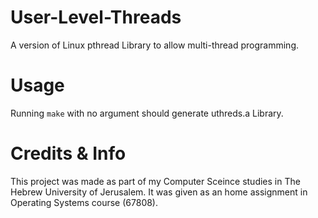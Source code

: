 # User-Level-Threads
A version of Linux pthread Library to allow multi-thread programming.

# Usage
Running `make` with no argument should generate uthreds.a Library.

# Credits & Info
This project was made as part of my Computer Sceince studies in The Hebrew University of Jerusalem.
It was given as an home assignment in Operating Systems course (67808).
